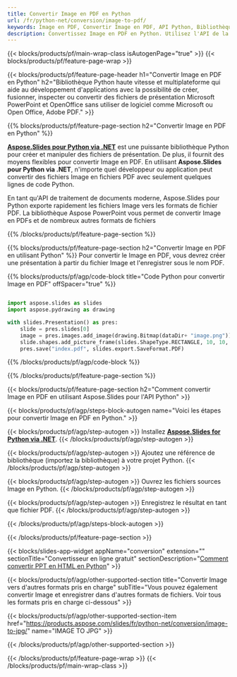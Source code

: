 ```yaml
---
title: Convertir Image en PDF en Python
url: /fr/python-net/conversion/image-to-pdf/
keywords: Image en PDF, Convertir Image en PDF, API Python, Bibliothèque Python, Image, PDF
description: Convertissez Image en PDF en Python. Utilisez l'API de la bibliothèque Python pour convertir les fichiers Image en PDFs
---
```


{{< blocks/products/pf/main-wrap-class isAutogenPage="true" >}}
{{< blocks/products/pf/feature-page-wrap >}}

{{< blocks/products/pf/feature-page-header h1="Convertir Image en PDF en Python" h2="Bibliothèque Python haute vitesse et multiplateforme qui aide au développement d'applications avec la possibilité de créer, fusionner, inspecter ou convertir des fichiers de présentation Microsoft PowerPoint et OpenOffice sans utiliser de logiciel comme Microsoft ou Open Office, Adobe PDF." >}}

{{% blocks/products/pf/feature-page-section h2="Convertir Image en PDF en Python" %}}

[**Aspose.Slides pour Python via .NET**](https://products.aspose.com/slides/fr/python-net/) est une puissante bibliothèque Python pour créer et manipuler des fichiers de présentation. De plus, il fournit des moyens flexibles pour convertir Image en PDF. En utilisant **Aspose.Slides pour Python via .NET**, n'importe quel développeur ou application peut convertir des fichiers Image en fichiers PDF avec seulement quelques lignes de code Python.

En tant qu'API de traitement de documents moderne, Aspose.Slides pour Python exporte rapidement les fichiers Image vers les formats de fichier PDF. La bibliothèque Aspose PowerPoint vous permet de convertir Image en PDFs et de nombreux autres formats de fichiers

{{% /blocks/products/pf/feature-page-section %}}

{{% blocks/products/pf/feature-page-section  h2="Convertir Image en PDF en utilisant Python" %}}
Pour convertir le Image en PDF, vous devrez créer une présentation à partir du fichier Image et l'enregistrer sous le nom PDF.

{{% blocks/products/pf/agp/code-block title="Code Python pour convertir Image en PDF" offSpacer="true" %}}

```python

import aspose.slides as slides
import aspose.pydrawing as drawing

with slides.Presentation() as pres:
    slide = pres.slides[0]
    image = pres.images.add_image(drawing.Bitmap(dataDir+ "image.png"))
	slide.shapes.add_picture_frame(slides.ShapeType.RECTANGLE, 10, 10, 100, 100, image)
    pres.save("index.pdf", slides.export.SaveFormat.PDF)

```


{{% /blocks/products/pf/agp/code-block %}}

{{% /blocks/products/pf/feature-page-section %}}

{{< blocks/products/pf/feature-page-section  h2="Comment convertir Image en PDF en utilisant Aspose.Slides pour l'API Python" >}}

{{< blocks/products/pf/agp/steps-block-autogen name="Voici les étapes pour convertir Image en PDF en Python." >}}

{{< blocks/products/pf/agp/step-autogen >}}
Installez [**Aspose.Slides for Python via .NET**](https://products.aspose.com/slides/fr/python-net/).
{{< /blocks/products/pf/agp/step-autogen >}}

{{< blocks/products/pf/agp/step-autogen >}}
Ajoutez une référence de bibliothèque (importez la bibliothèque) à votre projet Python.
{{< /blocks/products/pf/agp/step-autogen >}}

{{< blocks/products/pf/agp/step-autogen >}}
Ouvrez les fichiers sources Image en Python.
{{< /blocks/products/pf/agp/step-autogen >}}

{{< blocks/products/pf/agp/step-autogen >}}
Enregistrez le résultat en tant que fichier PDF.
{{< /blocks/products/pf/agp/step-autogen >}}

{{< /blocks/products/pf/agp/steps-block-autogen >}}

{{< /blocks/products/pf/feature-page-section >}}

{{< blocks/slides-app-widget  appName="conversion" extension="" sectionTitle="Convertisseur en ligne gratuit" sectionDescription="[Comment convertir PPT en HTML en Python](https://products.aspose.com/slides/fr/python-net/conversion/ppt-to-html/)" >}}

{{< blocks/products/pf/agp/other-supported-section title="Convertir Image vers d'autres formats pris en charge" subTitle="Vous pouvez également convertir Image et enregistrer dans d'autres formats de fichiers. Voir tous les formats pris en charge ci-dessous" >}}

{{< blocks/products/pf/agp/other-supported-section-item href="https://products.aspose.com/slides/fr/python-net/conversion/image-to-jpg/" name="IMAGE TO JPG" >}}


{{< /blocks/products/pf/agp/other-supported-section >}}

{{< /blocks/products/pf/feature-page-wrap >}}
{{< /blocks/products/pf/main-wrap-class >}}